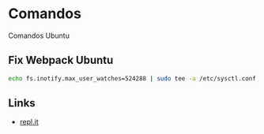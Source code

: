 # Comandos
Comandos Ubuntu


## Fix Webpack Ubuntu

```sh
echo fs.inotify.max_user_watches=524288 | sudo tee -a /etc/sysctl.conf && sudo sysctl -p
```

## Links

* [repl.it](https://repl.it/)

